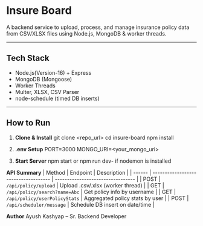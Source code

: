 # Insure Board

A backend service to upload, process, and manage insurance policy data from CSV/XLSX files using Node.js, MongoDB & worker threads.

---

## Tech Stack

- Node.js(Version-16) + Express
- MongoDB (Mongoose)
- Worker Threads
- Multer, XLSX, CSV Parser
- node-schedule (timed DB inserts)

---

## How to Run

1. **Clone & Install**
   git clone <repo_url>
   cd insure-board
   npm install

2. **.env Setup**
PORT=3000
MONGO_URI=<your_mongo_uri>

3. **Start Server**
npm start
   or
npm run dev- if nodemon is installed

**API Summary**
| Method | Endpoint                             | Description                       |
| ------ | ------------------------------------ | --------------------------------- |
| POST   | `/api/policy/upload`                 | Upload .csv/.xlsx (worker thread) |
| GET    | `/api/policy/search?name=Abc`        | Get policy info by username       |
| GET    | `/api/policy/userPolicyStats`        | Aggregated policy stats by user   |
| POST   | `/api/scheduler/message`             | Schedule DB insert on date/time   |

**Author**
Ayush Kashyap – Sr. Backend Developer